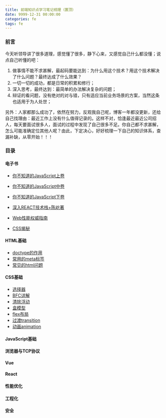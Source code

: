 ```yaml
---
title: 前端知识点学习笔记梳理（置顶）
date: 9999-12-31 00:00:00
categories: fe
tags: fe
---
```


### 前言

今天听领导讲了很多道理，感觉懂了很多，静下心来，又感觉自己什么都没懂；说点自己听懂的吧：

1. 做事情不能不求甚解，最起码要能达到：为什么用这个技术？用这个技术解决了什么问题？最终达成了什么效果？
2. 一切一切的成功，都是日常的积累和修行；
3. 深入思考，最终达到：最简单的办法解决复杂的问题；
4. 辩证的看问题，没有绝对的对与错，只有适应当前业务场景的方案，当然这条也适用于为人处世；

另外：人家都那么成功了，依然在努力，反观我自己呢，博客一年都没更新，还给自己找理由：最近工作上没有什么值得记录的。这样不对，恰逢最近最近公司招人，每天要面试很多人，面试的过程中发现了自己很多不足。你自己都不求甚解，怎么可能准确定位其他人呢？由此，下定决心，好好梳理一下自己的知识体系，查漏补缺，从零开始！！！

### 目录

#### 电子书

- [你不知道的JavaScript上卷](https://docs.qq.com/pdf/DS21PQ0NsVUhXTnV4)

- [你不知道的JavaScript中卷](https://docs.qq.com/pdf/DS3BiQ3l3SURUVWpY)

- [你不知道的JavaScript下卷](https://docs.qq.com/pdf/DS2JGR0R1Y2hNa2h2)

- [深入REACT技术栈+陈屹著](https://docs.qq.com/pdf/DS0JjeHVkdVdkTG9a)

- [Web性能权威指南](https://docs.qq.com/pdf/DS29VcVV3emdBVXNi)

- [CSS揭秘](https://docs.qq.com/pdf/DS0hkcFRwQk9zeXZr)

#### HTML基础

- [doctype的作用](/2021/01/15/2021/html/2021-01-15-html-1/)
- [常用的meta标签](/2021/01/19/2021/html/2021-01-19-html-2/)
- [常见的html问题](/2021/01/19/2021/html/2021-01-19-html-3/)

#### CSS基础

- [选择器](/2021/01/19/2021/css/2021-01-19-css-1/)
- [BFC详解](/2021/01/20/2021/css/2021-01-20-css-2/)
- [清除浮动](/2021/01/20/2021/css/2021-01-20-css-3/)
- [盒模型](/2021/01/20/2021/css/2021-01-20-css-4/)
- [flex布局](/2021/01/20/2021/css/2021-01-20-css-5/)
- [过渡transition](/2021/01/20/2021/css/2021-01-20-css-6/)
- [动画animation](/2021/01/22/2021/css/2021-01-22-css-7/)

#### JavaScript基础

#### 浏览器与TCP协议

#### Vue

#### React

#### 性能优化

#### 工程化

#### 安全
